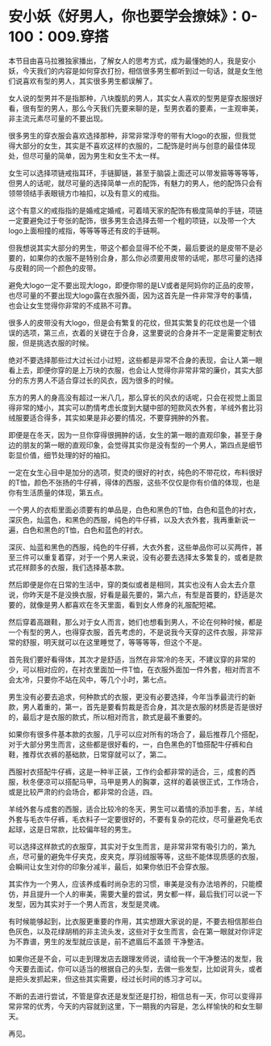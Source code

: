# 安小妖《好男人，你也要学会撩妹》：0-100：009.穿搭

本节目由喜马拉雅独家播出，了解女人的思考方式，成为最懂她的人，我是安小妖，今天我们的内容是如何穿衣打扮，相信很多男生都听到过一句话，就是女生他们说喜欢有型的男人，其实很多男生都误解了。

女人说的型男并不是指那种，八块腹肌的男人，其实女人喜欢的型男是穿衣服很好看，很有型的男人，那么今天我们先要来聊的是，型男衣着的要素，一主观审美，非主流元素尽可量的不要出现。

很多男生的穿衣服会喜欢选择那种，非常非常浮夸的带有大logo的衣服，但我觉得大部分的女生，其实是不喜欢这样的衣服的，二配饰是时尚与创意的最佳体现处，但尽可量的简单，因为男生和女生不太一样。

女生可以选择项链戒指耳环，手链脚链，甚至于脑袋上面还可以带发箍等等等等，但男人的话呢，就尽可量的选择简单一点的配饰，有魅力的男人，他的配饰只会有领带领结手表眼镜方巾袖扣，以及有意义的戒指。

这个有意义的戒指指的是婚戒定婚戒，可着晴天家的配饰有极度简单的手链，项链一定要避免过于夸张的配饰，很多男生会选择去带一个粗的项链，以及带一个大logo上面相撞的戒指，等等等等还有皮的手链啊。

但我想说其实大部分的男生，带这个都会显得不伦不类，最后要说的是皮带不是必要的，如果你的衣服不是特别合身，那么你必须要用皮带的话呢，那尽可量的选择与皮鞋的同一个颜色的皮带。

避免大logo一定不要出现大logo，即便你带的是LV或者是阿妈你的正品的皮带，也尽可量的不要出现大logo露在衣服外面，因为这首先是一件非常浮夸的事情，也会让女生觉得你非常的不成熟不可靠。

很多人的皮带没有大logo，但是会有繁复的花纹，但其实繁复的花纹也是一个错误的选项，第三点，衣着的关键在于合身，这里要说的合身并不一定是需要定制衣服，但是挑选衣服的时候。

绝对不要选择那些过大过长过小过短，这些都是非常不合身的表现，会让人第一眼看上去，即便你穿的是上万块的衣服，也会让人觉得你非常非常的廉价，其实大部分的东方男人不适合穿过长的风衣，因为很多的时候。

东方的男人的身高没有超过一米八几，那么穿长的风衣的话呢，只会在视觉上面显得非常的矮小，其实可以酌情考虑长度到大腿中部的短款风衣外套，羊绒外套比羽绒服要适合得多，其实如果是非必要的情况，不要穿拥肿的外套。

即便是在冬天，因为一旦你穿得很拥肿的话，女生的第一眼的直观印象，甚至于身边的朋友的第一眼的直观印象，会觉得其实你是没有型的一个男人，第四点是细节彰显价值，细节处理的好的袖扣。

一定在女生心目中是加分的选项，熨烫的很好的衬衣，纯色的不带花纹，布料很好的T恤，颜色不张扬的牛仔裤，得体的西服，这些不仅仅是你有价值的体现，也是你有生活质量的体现，第五点。

一个男人的衣柜里面必须要有的单品是，白色和黑色的T恤，白色和蓝色的衬衣，深灰色，灿蓝色，和黑色的西服，纯色的牛仔裤，以及大衣外套，我再重新说一遍，白色和黑色的T恤，白色和蓝色的衬衣。

深灰、灿蓝和黑色的西服，纯色的牛仔裤，大衣外套，这些单品你可以买两件，甚至三件可以重复着穿，对于一个男人来说，没有必要去选择太多繁复的，或者是款式花样颇多的衣服，我们选择基本款。

然后即便是你在日常的生活中，穿的类似或者是相同，其实也没有人会太去介意说，你昨天是不是没换衣服，好看是最先要的，第六点，有型是首要的，舒适是次要的，就像是男人都喜欢在冬天里面，看到女人修身的礼服配短裙。

然后穿着高跟鞋，那么对于女人而言，她们也想看到男人，不论在何种时候，都是一个有型的男人，也得穿衣服，首先考虑的，不是说我今天穿的这件衣服，非常非常的舒服，明天就可以在这里睡觉了，等等等等，但这个不是。

首先我们要好看得体，其次才是舒适，当然在非常冷的冬天，不建议穿的非常的少，可以相对应的，在衬衣里面加一件T恤，在衣服外面加一件外套，相对而言不会太冷，只要你不站在风中，等几个小时，第七点。

男生没有必要去追求，何种款式的衣服，更没有必要选择，今年当季最流行的新款，男人着重的，第一，首先是要看剪裁是否合身，其次是衣服的材质是否是很好的，最后才是衣服的款式，所以相对而言，款式是最不重要的。

如果你有很多件基本款的衣服，几乎可以应对所有的场合了，最后推荐几个搭配，对于大部分男生而言，这些都是很好看的，一，白色黑色的T恤搭配牛仔裤和白鞋，推荐优衣裤的基础款，日常穿就可以了，第二。

西服衬衣搭配牛仔裤，这是一种半正装，工作约会都非常的适合，三，成套的西服，秋冬便凉可以搭配马甲，马甲是男人的胸罩，这样的着装很正式，工作场合，或是比较严肃的约会场合，都非常的合适，四。

羊绒外套与成套的西服，适合比较冷的冬天，男生可以着情的添加手套，五，羊绒外套与毛衣牛仔裤，毛衣料子一定要很好的，不要有复杂的花纹，尽可量避免毛衣起球，这是日常款，比较偏年轻的男生。

可以选择这样款式的衣服穿，其实对于女生而言，是非常非常有吸引力的，第九点，尽可量的避免牛仔夹克，皮夹克，厚羽绒服等等，这些不能体现质感的衣服，会瞬间让女生对你的印象分减半，最后，如果你依旧不会穿衣服。

其实作为一个男人，应该养成看时尚杂志的习惯，审美是没有办法培养的，只能模仿，并且提升一个人的审美，需要大量的尝试，男女都一样，最后我们可以说一下发型，因为其实对于一个男人而言，发型是灵魂。

有时候能够起到，比衣服更重要的作用，其实想跟大家说的是，不要去相信那些白色灰色，以及花绿胡梢的非主流头发，这些对于女生而言，会在第一眼就对你评定为不靠谱，男生的发型就应该是，前不遮眉后不盖颈 干净整洁。

如果你还是不会，可以走到理发店去跟理发师说，请给我一个干净整洁的发型，我今天要去面试，你可以适当的根据自己的头型，去做一些发型，比如说背头，或者是把头发抓起来，但这些其实需要，经过长时间的练习才可以。

不断的去进行尝试，不管是穿衣还是发型还是打扮，相信总有一天，你可以变得非常非常的优秀，今天的内容就到这里，下一期我的内容是，怎么样愉快的和女生聊天。

再见。